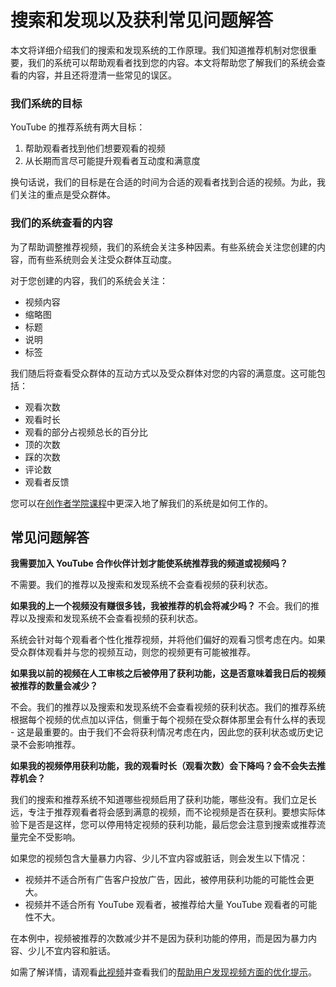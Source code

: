 # 搜索和发现以及获利常见问题解答

本文将详细介绍我们的搜索和发现系统的工作原理。我们知道推荐机制对您很重要，我们的系统可以帮助观看者找到您的内容。本文将帮助您了解我们的系统会查看的内容，并且还将澄清一些常见的误区。

### 我们系统的目标

YouTube 的推荐系统有两大目标：

1. 帮助观看者找到他们想要观看的视频
2. 从长期而言尽可能提升观看者互动度和满意度

换句话说，我们的目标是在合适的时间为合适的观看者找到合适的视频。为此，我们关注的重点是受众群体。

### 我们的系统查看的内容

为了帮助调整推荐视频，我们的系统会关注多种因素。有些系统会关注您创建的内容，而有些系统则会关注受众群体互动度。

对于您创建的内容，我们的系统会关注：

* 视频内容
* 缩略图
* 标题
* 说明
* 标签

我们随后将查看受众群体的互动方式以及受众群体对您的内容的满意度。这可能包括：

* 观看次数
* 观看时长
* 观看的部分占视频总长的百分比
* 顶的次数
* 踩的次数
* 评论数
* 观看者反馈

您可以在[创作者学院课程](https://creatoracademy.youtube.com/page/lesson/discovery)中更深入地了解我们的系统是如何工作的。

## 常见问题解答

**我需要加入 YouTube 合作伙伴计划才能使系统推荐我的频道或视频吗？**

不需要。我们的推荐以及搜索和发现系统不会查看视频的获利状态。

**如果我的上一个视频没有赚很多钱，我被推荐的机会将减少吗？**
不会。我们的推荐以及搜索和发现系统不会查看视频的获利状态。

系统会针对每个观看者个性化推荐视频，并将他们偏好的观看习惯考虑在内。如果受众群体观看并与您的视频互动，则您的视频更有可能被推荐。

**如果我以前的视频在人工审核之后被停用了获利功能，这是否意味着我日后的视频被推荐的数量会减少？**

不会。我们的推荐以及搜索和发现系统不会查看视频的获利状态。我们的推荐系统根据每个视频的优点加以评估，侧重于每个视频在受众群体那里会有什么样的表现 - 这是最重要的。由于我们不会将获利情况考虑在内，因此您的获利状态或历史记录不会影响推荐。

**如果我的视频停用获利功能，我的观看时长（观看次数）会下降吗？会不会失去推荐机会？**

我们的搜索和推荐系统不知道哪些视频启用了获利功能，哪些没有。我们立足长远，专注于推荐观看者将会感到满意的视频，而不论视频是否在获利。要想实际体验下是否是这样，您可以停用特定视频的获利功能，最后您会注意到搜索或推荐流量完全不受影响。

如果您的视频包含大量暴力内容、少儿不宜内容或脏话，则会发生以下情况：

* 视频并不适合所有广告客户投放广告，因此，被停用获利功能的可能性会更大。
* 视频并不适合所有 YouTube 观看者，被推荐给大量 YouTube 观看者的可能性不大。

在本例中，视频被推荐的次数减少并不是因为获利功能的停用，而是因为暴力内容、少儿不宜内容和脏话。

如需了解详情，请观看[此视频](https://www.youtube.com/watch?time_continue=31&v=HYu5uSnFyVs)并查看我们的[帮助用户发现视频方面的优化提示](https://support.google.com/youtube/answer/141805)。
